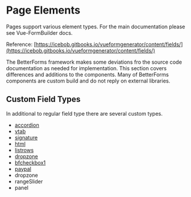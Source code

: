 # Page Elements

Pages support various element types. For the main documentation please see Vue-FormBuilder docs.

Reference: [https://icebob.gitbooks.io/vueformgenerator/content/fields/](https://icebob.gitbooks.io/vueformgenerator/content/fields/)

The BetterForms framework makes some deviations fro the source code documentation as needed for implementation. This section covers differences and additions to the components. Many of BetterForms components are custom build and do not reply on external libraries. 

## Custom Field Types

In additional to regular field type there are several custom types.

* [accordion](https://github.com/DelfsEngineering/fm-betterforms/tree/1e5cebac9f0ebf84cd9c6da06db5abf75ae698ed/forms/addition-form-types/accordion.md)
* [vtab](../../security/authentication.md)
* [signature](https://github.com/DelfsEngineering/fm-betterforms/tree/1e5cebac9f0ebf84cd9c6da06db5abf75ae698ed/forms/addition-form-types/signature.md)
* [html](https://github.com/DelfsEngineering/fm-betterforms/tree/1e5cebac9f0ebf84cd9c6da06db5abf75ae698ed/forms/addition-form-types/html.md)
* [listrows](https://github.com/DelfsEngineering/fm-betterforms/tree/1e5cebac9f0ebf84cd9c6da06db5abf75ae698ed/forms/addition-form-types/listrows.md)
* [dropzone](uploading-files/dropzone.md)
* [bfcheckbox1](https://github.com/DelfsEngineering/fm-betterforms/tree/1e5cebac9f0ebf84cd9c6da06db5abf75ae698ed/forms/addition-form-types/bfcheckbox1/README.md)
* [paypal](https://github.com/DelfsEngineering/fm-betterforms/tree/1e5cebac9f0ebf84cd9c6da06db5abf75ae698ed/forms/addition-form-types/paypal/README.md)
* dropzone
* rangeSlider
* panel

